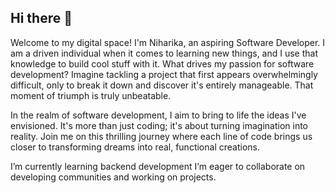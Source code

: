 ## Hi there 👋

<!--
**pannalaNIHARIKA/pannalaNIHARIKA** is a ✨ _special_ ✨ repository because its `README.md` (this file) appears on your GitHub profile.

Here are some ideas to get you started:

- 🔭 I’m currently working on ...
- 🌱 I’m currently learning ...
- 👯 I’m looking to collaborate on ...
- 🤔 I’m looking for help with ...
- 💬 Ask me about ...
- 📫 How to reach me: ...
- 😄 Pronouns: ...
- ⚡ Fun fact: ...
-->
Welcome to my digital space! I'm Niharika, an aspiring Software Developer. I am a driven individual when it comes to learning new things, and I use that knowledge to build cool stuff with it. What drives my passion for software development? Imagine tackling a project that first appears overwhelmingly difficult, only to break it down and discover it's entirely manageable. That moment of triumph is truly unbeatable.

In the realm of software development, I aim to bring to life the ideas I've envisioned. It's more than just coding; it's about turning imagination into reality. Join me on this thrilling journey where each line of code brings us closer to transforming dreams into real, functional creations.

 I’m currently learning backend development
 I’m eager to collaborate on developing communities and working on projects.

 
 
